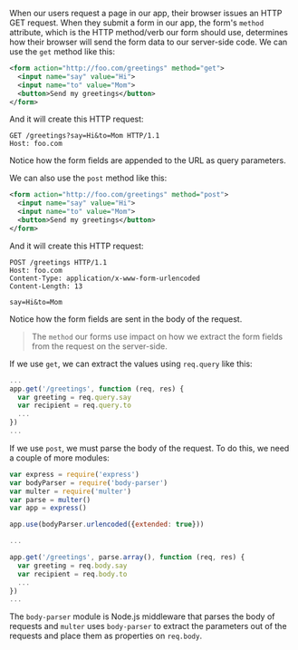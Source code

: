 When our users request a page in our app, their browser issues an HTTP GET request. When they submit a form in our app, the form's `method` attribute, which is the HTTP method/verb our form should use, determines how their browser will send the form data to our server-side code. We can use the `get` method like this: 

```xml
<form action="http://foo.com/greetings" method="get">
  <input name="say" value="Hi">
  <input name="to" value="Mom">
  <button>Send my greetings</button>
</form>
```

And it will create this HTTP request:

```
GET /greetings?say=Hi&to=Mom HTTP/1.1
Host: foo.com
```

Notice how the form fields are appended to the URL as query parameters.

We can also use the `post` method like this:

```xml
<form action="http://foo.com/greetings" method="post">
  <input name="say" value="Hi">
  <input name="to" value="Mom">
  <button>Send my greetings</button>
</form>
```

And it will create this HTTP request:

```
POST /greetings HTTP/1.1
Host: foo.com
Content-Type: application/x-www-form-urlencoded
Content-Length: 13

say=Hi&to=Mom
```

Notice how the form fields are sent in the body of the request.

> The `method` our forms use impact on how we extract the form fields from the request on the server-side. 

If we use `get`, we can extract the values using `req.query` like this:

```js
...
app.get('/greetings', function (req, res) {
  var greeting = req.query.say
  var recipient = req.query.to
  ...
})
...
```

If we use `post`, we must parse the body of the request. To do this, we need a couple of more modules:

```js
var express = require('express')
var bodyParser = require('body-parser')
var multer = require('multer')
var parse = multer()
var app = express()

app.use(bodyParser.urlencoded({extended: true}))

...

app.get('/greetings', parse.array(), function (req, res) {
  var greeting = req.body.say
  var recipient = req.body.to
  ...
})
...
```

The `body-parser` module is Node.js middleware that parses the body of requests and `multer` uses `body-parser` to extract the parameters out of the requests and place them as properties on `req.body`. 
